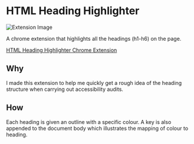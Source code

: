 # HTML Heading Highlighter

![Extension Image](https://user-images.githubusercontent.com/9787512/47287575-a4dfe400-d5ea-11e8-8702-a42021e768df.png)

A chrome extension that highlights all the headings (h1-h6) on the page. 

[HTML Heading Highlighter Chrome Extension](https://chrome.google.com/webstore/detail/html-heading-highlighter/cdfideipbjhenjiijgmifpfgkhoneaic)

## Why
I made this extension to help me quickly get a rough idea of the heading structure when carrying out accessibility audits.

## How
Each heading is given an outline with a specific colour. A key is also appended to the document body which illustrates the mapping of colour to heading.
